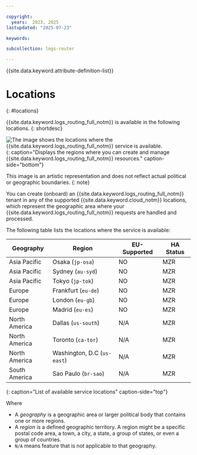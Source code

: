 ```yaml
---

copyright:
  years:  2023, 2025
lastupdated: "2025-07-23"

keywords:

subcollection: logs-router

---
```


{{site.data.keyword.attribute-definition-list}}

# Locations
{: #locations}

{{site.data.keyword.logs_routing_full_notm}} is available in the following locations.
{: shortdesc}


![The image shows the locations where the {{site.data.keyword.logs_routing_full_notm}} service is available.](/images/Logs-Router-03-Locations.svg){: caption="Displays the regions where you can create and manage {{site.data.keyword.logs_routing_full_notm}} resources." caption-side="bottom"}




This image is an artistic representation and does not reflect actual political or geographic boundaries.
{: note}

You can create (onboard) an {{site.data.keyword.logs_routing_full_notm}} tenant in any of the supported {{site.data.keyword.cloud_notm}} locations, which represent the geographic area where your {{site.data.keyword.logs_routing_full_notm}} requests are handled and processed.

The following table lists the locations where the service is available:

| Geography | Region                           |EU-Supported | HA Status |
|-----------|----------------------------------|-------------|-----------|
| Asia Pacific  | Osaka (`jp-osa`) | NO | MZR       |
| Asia Pacific  | Sydney (`au-syd`) | NO | MZR       |
| Asia Pacific  | Tokyo (`jp-tok`) | NO | MZR       |
| Europe  | Frankfurt (`eu-de`) | NO | MZR       |
| Europe  | London (`eu-gb`) | NO | MZR       |
| Europe  | Madrid (`eu-es`) | NO | MZR       |
| North America  | Dallas (`us-south`) | N/A | MZR       |
| North America  | Toronto (`ca-tor`) | N/A | MZR       |
| North America  | Washington, D.C (`us-east`) | N/A | MZR       |
| South America  | Sao Paulo (`br-sao`) | N/A | MZR       |
{: caption="List of available service locations" caption-side="top"}

Where
* A *geography* is a geographic area or larger political body that contains one or more regions.
* A *region* is a defined geographic territory. A region might be a specific postal code area, a town, a city, a state, a group of states, or even a group of countries.
* `N/A` means feature that is not applicable to that geography.
